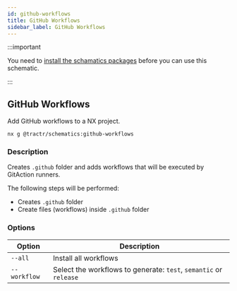 ```yaml
---
id: github-workflows
title: GitHub Workflows
sidebar_label: GitHub Workflows
---
```


:::important

You need to [install the schamatics packages](./how-to) before you can use this schematic.

:::

## GitHub Workflows

Add GitHub workflows to a NX project.

```shell
nx g @tractr/schematics:github-workflows
```

### Description

Creates `.github` folder and adds workflows that will be executed by GitAction runners.

The following steps will be performed:

- Creates `.github` folder
- Create files (workflows) inside `.github` folder

### Options

| Option                         | Description                                                                                                           |
| ------------------------------ | --------------------------------------------------------------------------------------------------------------------- |
| `--all`                        | Install all workflows                                                                                                 |
| `--workflow`                   | Select the workflows to generate: `test`, `semantic` or `release`                                                     |
